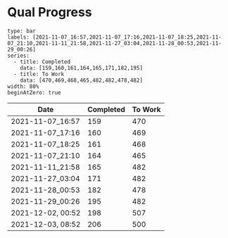 # Qual Progress
```chart
type: bar
labels: [2021-11-07_16:57,2021-11-07_17:16,2021-11-07_18:25,2021-11-07_21:10,2021-11-11_21:58,2021-11-27_03:04,2021-11-28_00:53,2021-11-29_00:26]
series:
  - title: Completed
    data: [159,160,161,164,165,171,182,195]
  - title: To Work
    data: [470,469,468,465,482,482,478,482]
width: 80%
beginAtZero: true
```

| Date              | Completed | To Work |
| ----------------- | --------- | ------- |
| 2021-11-07_16:57 | 159       | 470     |
| 2021-11-07_17:16 | 160       | 469     |
| 2021-11-07_18:25 | 161       | 468     |
| 2021-11-07_21:10 | 164       | 465     |
| 2021-11-11_21:58 | 165       | 482     |
| 2021-11-27_03:04 | 171       | 482     |
| 2021-11-28_00:53 | 182       | 478     |
| 2021-11-29_00:26 | 195       | 482     | 
| 2021-12-02, 00:52 | 198 | 507 |
| 2021-12-03, 08:52 | 206 | 500 |